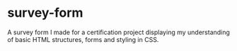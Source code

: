 # survey-form
A survey form I made for a certification project displaying my understanding of basic HTML structures, forms and styling in CSS.
